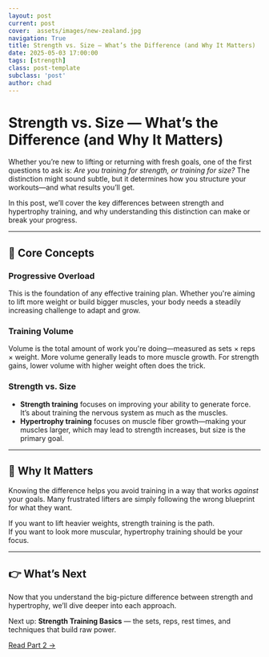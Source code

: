 ```yaml
---
layout: post
current: post
cover:  assets/images/new-zealand.jpg
navigation: True
title: Strength vs. Size — What’s the Difference (and Why It Matters)
date: 2025-05-03 17:00:00
tags: [strength]
class: post-template
subclass: 'post'
author: chad
---
```


# Strength vs. Size — What’s the Difference (and Why It Matters)

Whether you’re new to lifting or returning with fresh goals, one of the first questions to ask is: *Are you training for strength, or training for size?* The distinction might sound subtle, but it determines how you structure your workouts—and what results you’ll get.

In this post, we’ll cover the key differences between strength and hypertrophy training, and why understanding this distinction can make or break your progress.

---

## 🔑 Core Concepts

### **Progressive Overload**
This is the foundation of any effective training plan. Whether you're aiming to lift more weight or build bigger muscles, your body needs a steadily increasing challenge to adapt and grow.

### **Training Volume**
Volume is the total amount of work you're doing—measured as sets × reps × weight. More volume generally leads to more muscle growth. For strength gains, lower volume with higher weight often does the trick.

### **Strength vs. Size**
- **Strength training** focuses on improving your ability to generate force. It’s about training the nervous system as much as the muscles.
- **Hypertrophy training** focuses on muscle fiber growth—making your muscles larger, which may lead to strength increases, but size is the primary goal.

---

## 🧠 Why It Matters

Knowing the difference helps you avoid training in a way that works *against* your goals. Many frustrated lifters are simply following the wrong blueprint for what they want.

If you want to lift heavier weights, strength training is the path.  
If you want to look more muscular, hypertrophy training should be your focus.

---

## 👉 What’s Next

Now that you understand the big-picture difference between strength and hypertrophy, we’ll dive deeper into each approach.

Next up: **Strength Training Basics** — the sets, reps, rest times, and techniques that build raw power.

[Read Part 2 →](./strength-training-basics)
